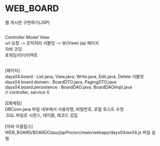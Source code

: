 # WEB_BOARD<br>
웹 게시판 구현하기(JSP)<br><br>

Controller     Model            View <br>
url 요청 -> 로직처리  서블릿 -> 뷰(View) jsp 페이지<br>
            자바 코딩<br>
            포워딩/리다이렉트 <br>
<br>

[패키지]<br>
days04.board : List.java, View.java, Write.java, Edit.java, Delete 서블릿<br>
days04.board.domain : BoardDTO.java, PagingDTO.java<br>
days04.board.persistence : BoardDAO.java, BoardDAOImpl.java<br>
// controller, service X <br>
<br>
[DB세팅]<br>
DBConn.java 파일 내부에서 사용자명, 비밀번호, 로컬 호스트 수정 <br>
.SQL 파일로 시퀸스, 테이블, 레코드 삽입<br>
<br>
[자바 이클립스]<br>
WEB_BOARD/BOARDClass/jspPro/src/main/webapp/days04/ex04.js 파일 실행<br>


